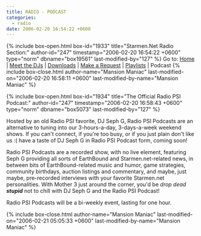 ```yaml
---
title: RADIO - PODCAST
categories:
  - radio
date: 2006-02-20 16:54:22 +0600
---
```

{% include box-open.html box-id="1933" title="Starmen.Net Radio Section:" author-id="247" timestamp="2006-02-20 16:54:22 +0600" type="norm" dbname="box19561" last-modified-by="127" %}
Go to: <a href='/radio'>Home</a> | <a href='/radio/djs'>Meet the DJs</a> | <a href='/radio/downloads'>Downloads</a> | <a href='/radio/request'>Make a Request</a> | <a href='/radio/playlists'>Playlists</a> | Podcast
{% include box-close.html author-name="Mansion Maniac" last-modified-on="2006-02-20 16:58:11 +0600" last-modified-by-name="Mansion Maniac" %}

{% include box-open.html box-id="1934" title="The Official Radio PSI Podcast:" author-id="247" timestamp="2006-02-20 16:58:43 +0600" type="norm" dbname="box5073" last-modified-by="127" %}
<p>
Hosted by an old Radio PSI favorite, DJ Seph G, Radio PSI Podcasts are an alternative to tuning into our 3-hours-a-day, 3-days-a-week weekend shows.  If you can't connect, if you're too busy, or if you just plain don't like us  :(  have a taste of DJ Seph G in Radio PSI Podcast form, coming soon!
</p>

<p>
Radio PSI Podcasts are a recorded show, with no live element, featuring Seph G providing all sorts of EarthBound and Starmen.net-related news, in between bits of EarthBound-related music and humor, game strategies, community birthdays, auction listings and commentary, and maybe, just maybe, pre-recorded interviews with your favorite Starmen.net personalities.  With Mother 3 just around the corner, you'd be <i>drop dead <b>stupid</b></i> not to chill with DJ Seph G and the Radio PSI Podcast!
</p>

<p>
Radio PSI Podcasts will be a bi-weekly event, lasting for one hour.
</p>
{% include box-close.html author-name="Mansion Maniac" last-modified-on="2006-02-21 05:05:33 +0600" last-modified-by-name="Mansion Maniac" %}
